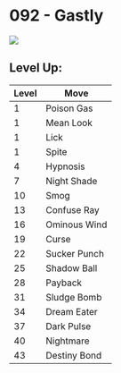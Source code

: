 # 092 - Gastly
![][092]

## Level Up:

Level | Move
---   | ---
  1   | Poison Gas
  1   | Mean Look
  1   | Lick
  1   | Spite
  4   | Hypnosis
  7   | Night Shade
 10   | Smog
 13   | Confuse Ray
 16   | Ominous Wind
 19   | Curse
 22   | Sucker Punch
 25   | Shadow Ball
 28   | Payback
 31   | Sludge Bomb
 34   | Dream Eater
 37   | Dark Pulse
 40   | Nightmare
 43   | Destiny Bond



[092]: /img/pokemon/092.png
